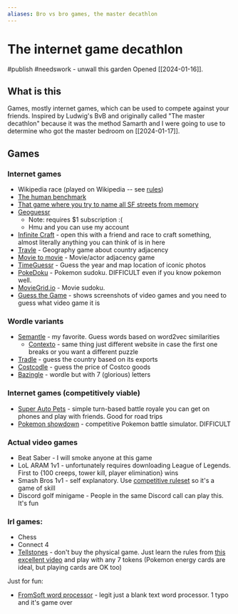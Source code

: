 ```yaml
---
aliases: Bro vs bro games, the master decathlon
---
```

# The internet game decathlon
#publish 
#needswork - unwall this garden
Opened [[2024-01-16]].

## What is this
Games, mostly internet games, which can be used to compete against your friends. Inspired by Ludwig's BvB and originally called "The master decathlon" because it was the method Samarth and I were going to use to determine who got the master bedroom on [[2024-01-17]].

## Games
### Internet games
- Wikipedia race (played on Wikipedia -- see [rules](https://en.wikipedia.org/wiki/Wikipedia:Wiki_Game))
- [The human benchmark](https://humanbenchmark.com/)
- [That game where you try to name all SF streets from memory](https://carvin.github.io/sf-street-names)
- [Geoguessr](https://www.geoguessr.com/)
    - Note: requires $1 subscription :(
    - Hmu and you can use my account
- [Infinite Craft](https://neal.fun/infinite-craft/) - open this with a friend and race to craft something, almost literally anything you can think of is in here
- [Travle](https://travle.earth/) - Geography game about country adjacency
- [Movie to movie](https://movietomovie.com) - Movie/actor adjacency game
- [TimeGuessr](https://timeguessr.com/) - Guess the year and map location of iconic photos
- [PokeDoku](https://pokedoku.com) - Pokemon sudoku. DIFFICULT even if you know pokemon well.
- [MovieGrid.io](https://moviegrid.io) - Movie sudoku.
- [Guess the Game](https://guessthe.game) - shows screenshots of video games and you need to guess what video game it is

### Wordle variants
- [Semantle](https://semantle.com/) - my favorite. Guess words based on word2vec similarities
    - [Contexto](https://contexto.me/) - same thing just different website in case the first one breaks or you want a different puzzle
- [Tradle](https://wordlegame.org/wordle-games/tradle) - guess the country based on its exports
- [Costcodle](https://costcodle.com/) - guess the price of Costco goods
- [Bazingle](https://bazingle.wook.wtf/) - wordle but with 7 (glorious) letters


### Internet games (competitively viable)
- [Super Auto Pets](https://teamwood.itch.io/super-auto-pets) - simple turn-based battle royale you can get on phones and play with friends. Good for road trips
- [Pokemon showdown](https://pokemonshowdown.com/) - competitive Pokemon battle simulator. DIFFICULT

### Actual video games
- Beat Saber - I will smoke anyone at this game
- LoL ARAM 1v1 - unfortunately requires downloading League of Legends. First to {100 creeps, tower kill, player elimination} wins
- Smash Bros 1v1 - self explanatory. Use [competitive ruleset](https://www.ssbwiki.com/Tournament_rulesets_(SSBU)) so it's a game of skill
- Discord golf minigame - People in the same Discord call can play this. It's fun

### Irl games:
- Chess
- Connect 4
- [Tellstones](https://www.tellstones.com/) - don't buy the physical game. Just learn the rules from [this excellent video](https://www.youtube.com/watch?v=p0lol1-Xt3Q) and play with any 7 tokens (Pokemon energy cards are ideal, but playing cards are OK too)

Just for fun:
- [FromSoft word processor](https://woe-industries.itch.io/fromsoftword) - legit just a blank text word processor. 1 typo and it's game over

